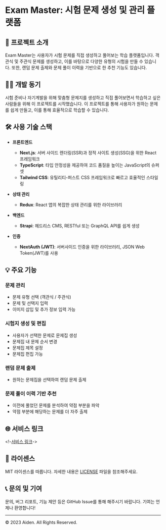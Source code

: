 # Exam Master: 시험 문제 생성 및 관리 플랫폼

## 🎯 프로젝트 소개

Exam Master는 사용자가 시험 문제를 직접 생성하고 풀어보는 학습 플랫폼입니다. 객관식 및 주관식 문제를 생성하고, 이를 바탕으로 다양한 유형의 시험을 만들 수 있습니다. 또한, 랜덤 문제 출제와 문제 풀이 이력을 기반으로 한 추천 기능도 있습니다.

## 👩‍💻 개발 동기

시험 준비나 자기계발을 위해 맞춤형 문제지를 생성하고 직접 풀어보면서 학습하고 싶은 사람들을 위해 이 프로젝트를 시작했습니다. 이 프로젝트를 통해 사용자가 원하는 문제를 쉽게 만들고, 이를 통해 효율적으로 학습할 수 있습니다.

## 🛠 사용 기술 스택

- **프론트엔드**
  - **Next.js**: 서버 사이드 렌더링(SSR)과 정적 사이트 생성(SSG)을 위한 React 프레임워크
  - **TypeScript**: 타입 안정성을 제공하여 코드 품질을 높이는 JavaScript의 슈퍼셋
  - **Tailwind CSS**: 유틸리티-퍼스트 CSS 프레임워크로 빠르고 효율적인 스타일링
  
- **상태 관리** 
  - **Redux**: React 앱의 복잡한 상태 관리를 위한 라이브러리
  
- **백엔드**
  - **Strapi**: 헤드리스 CMS, RESTful 또는 GraphQL API를 쉽게 생성

- **인증**
  - **NextAuth (JWT)**: 서버사이드 인증을 위한 라이브러리, JSON Web Token(JWT)를 사용

## 💡 주요 기능

### 문제 관리

- 문제 유형 선택 (객관식 / 주관식)
- 문제 및 선택지 입력
- 이미지 삽입 및 추가 정보 입력 가능

### 시험지 생성 및 편집

- 사용자가 선택한 문제로 문제집 생성
- 문제집 내 문제 순서 변경
- 문제집 제목 설정
- 문제집 편집 가능

### 랜덤 문제 출제

- 원하는 문제집을 선택하여 랜덤 문제 출제

### 문제 풀이 이력 기반 추천

- 이전에 풀었던 문제를 분석하여 약점 부분을 파악
- 약점 부분에 해당하는 문제를 더 자주 출제

## 🌐 서비스 링크

<!-[서비스 링크](https://exammaster.co.kr)->

## 📝 라이센스

MIT 라이센스를 따릅니다. 자세한 내용은 [LICENSE](LICENSE) 파일을 참조해주세요.

## 📞 문의 및 기여

문의, 버그 리포트, 기능 제안 등은 GitHub Issue를 통해 해주시기 바랍니다. 기여는 언제나 환영합니다!

---

© 2023 Aiden. All Rights Reserved.

